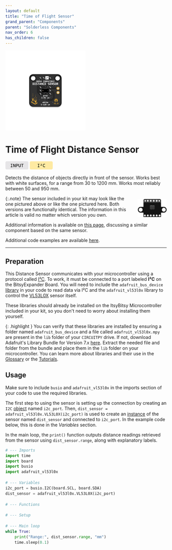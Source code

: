 ```yaml
---
layout: default
title: "Time of Flight Sensor"
grand_parent: "Components"
parent: "Solderless Components"
nav_order: 6
has_children: false
---
```


<img src="assets/ToF_v2_VL53L0X.png" alt="Time of Flight Sensor Version 2"  width="250"/>

# Time of Flight Distance Sensor
<a href="../../glossary/glossary"><img src="../../glossary/assets/input.png" alt="Input" width="72"/></a> <a href="../../glossary/glossary"><img src="../../glossary/assets/iic.png" alt="I²C" width="72"/></a>

Detects the distance of objects directly in front of the sensor. Works best with white surfaces, for a range from 30 to 1200 mm. Works most reliably between 50 and 950 mm.

{:.note}
<img src="assets/ToF_v1_VL53L0X_nomargins.png" alt="Time of Flight Sensor Version 1"  style="float: right; margin: 10px 0px 10px 15px;" width="90"/>The sensor included in your kit may look like the one pictured above or like the one pictured here. Both versions are functionally identical. The information in this article is valid no matter which version you own.

Additional information is available on [this page](https://learn.adafruit.com/adafruit-vl53l0x-micro-lidar-distance-sensor-breakout), discussing a similar component based on the same sensor.

Additional code examples are available [here](https://github.com/adafruit/Adafruit_CircuitPython_VL53L0X/tree/main/examples).

---

## Preparation

This Distance Sensor communicates with your microcontroller using a protocol called [I²C](/glossary/glossary). To work, it must be connected to a port labeled **I²C** on the BitsyExpander Board. You will need to include the `adafruit_bus_device` [library](/glossary/glossary) in your code to read data via I²C and the `adafruit_vl53l0x` library to control the [VL53L0X](https://www.adafruit.com/product/3317) sensor itself.

These libraries should already be installed on the ItsyBitsy Microcontroller included in your kit, so you don't need to worry about installing them yourself.

{: .highlight }
You can verify that these libraries are installed by ensuring a folder named `adafruit_bus_device` and a file called `adafruit_vl53l0x.mpy` are present in the `lib` folder of your `CIRCUITPY` drive. If not, download Adafruit's Library Bundle for Version 7.x [here](https://circuitpython.org/libraries). Extract the needed file and folder from the bundle and place them in the `lib` folder on your microcontroller. You can learn more about libraries and their use in the [Glossary](/glossary/glossary) or the [Tutorials](/Tutorials).

## Usage

Make sure to include `busio` and `adafruit_vl53l0x` in the imports section of your code to use the required libraries.  

The first step to using the sensor is setting up the connection by creating an `I2C` [object](/glossary/glossary) named `i2c_port`. Then, `dist_sensor = adafruit_vl53l0x.VL53L0X(i2c_port)` is used to create an [instance](/glossary/glossary) of the sensor named `dist_sensor` and connected to `i2c_port`. In the example code below, this is done in the _Variables_ section.

In the main loop, the `print()` function outputs distance readings retrieved from the sensor using `dist_sensor.range`, along with explanatory labels.

```python
# --- Imports
import time
import board
import busio
import adafruit_vl53l0x

# --- Variables
i2c_port = busio.I2C(board.SCL, board.SDA)
dist_sensor = adafruit_vl53l0x.VL53L0X(i2c_port)

# --- Functions

# --- Setup

# --- Main loop
while True:
    print("Range:", dist_sensor.range, "mm")
    time.sleep(0.1)
```
